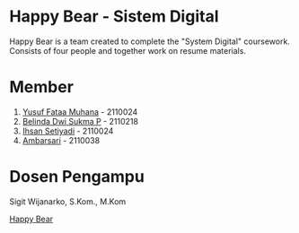 # Happy Bear - Sistem Digital

Happy Bear is a team created to complete the "System Digital" coursework. Consists of four people and together work on resume materials.

# Member

1. <a href="hhttps://www.instagram.com/yusufkata03/"> Yusuf Fataa Muhana</a> - 2110024 
2. <a href="hhttps://www.instagram.com/yusufkata03/">Belinda Dwi Sukma P</a> - 2110218
3. <a href="hhttps://www.instagram.com/yusufkata03/">Ihsan Setiyadi</a> - 2110024
4. <a href="hhttps://www.instagram.com/yusufkata03/">Ambarsari</a> - 2110038

# Dosen Pengampu

Sigit Wijanarko, S.Kom., M.Kom


<a href="https://happybear007.github.io/Sistem-Digital/"> Happy Bear </a>